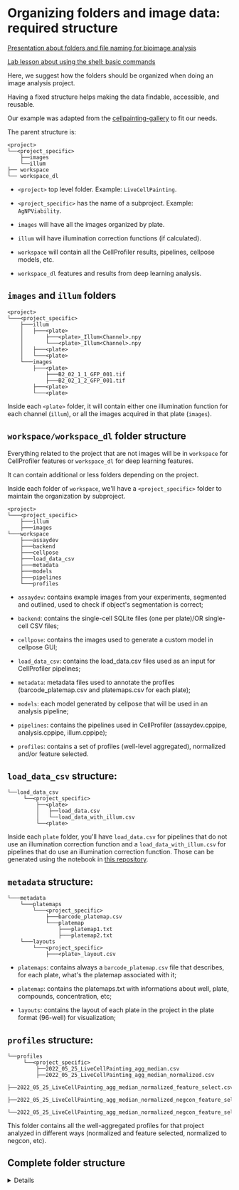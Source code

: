# Organizing folders and image data: required structure

[Presentation about folders and file naming for bioimage analysis](https://docs.google.com/presentation/d/1U1OQz5ppMqnlWmHkyhztXaZns_a0DsaE3rdpbcyqlcg/edit?usp=sharing)

[Lab lesson about using the shell: basic commands](https://docs.google.com/presentation/d/13bghJeGd_BZbdcN5-gjvJPltZleVo0M_lIHPWOtHWHI/edit?usp=sharing)

Here, we suggest how the folders should be organized when doing an image analysis project. 

Having a fixed structure helps making the data findable, accessible, and reusable. 

Our example was adapted from the [cellpainting-gallery](https://github.com/broadinstitute/cellpainting-gallery/blob/main/folder_structure.md) to fit our needs.

The parent structure is:

```
<project>
└──<project_specific>
    ├──images
    └──illum
├── workspace
└── workspace_dl
```
- `<project>` top level folder. Example: `LiveCellPainting`.

- `<project_specific>` has the name of a subproject. Example: `AgNPViability`. 

- `images` will have all the images organized by plate.

- `illum` will have illumination correction functions (if calculated).

- `workspace` will contain all the CellProfiler results, pipelines, cellpose models, etc.

- `workspace_dl` features and results from deep learning analysis. 

## `images` and `illum` folders

```
<project>
└───<project_specific>
    ├───illum
    │   ├───<plate>
    │       ├───<plate>_Illum<Channel>.npy
    │       └───<plate>_Illum<Channel>.npy
    │   ├───<plate>
    │   └───<plate>
    └───images
        ├───<plate>
            ├───B2_02_1_1_GFP_001.tif
            ├───B2_02_1_2_GFP_001.tif
        ├───<plate>
        └───<plate>
```

Inside each `<plate>` folder, it will contain either one illumination function for each channel (`illum`), or all the images acquired in that plate (`images`).

## `workspace/workspace_dl` folder structure

Everything related to the project that are not images will be in `workspace` for CellProfiler features or `workspace_dl` for deep learning features.

It can contain additional or less folders depending on the project.

Inside each folder of `workspace`, we'll have a `<project_specific>` folder to maintain the organization by subproject.

```
<project>
└───<project_specific>
    ├───illum
    ├───images
└───workspace
    ├───assaydev
    ├───backend
    ├───cellpose
    ├───load_data_csv
    ├───metadata
    ├───models
    ├───pipelines
    └───profiles
```

- `assaydev`: contains example images from your experiments, segmented and outlined, used to check if object's segmentation is correct;

- `backend`:  contains the single-cell SQLite files (one per plate)/OR single-cell CSV files;

- `cellpose`: contains the images used to generate a custom model in cellpose GUI;

- `load_data_csv`: contains the load_data.csv files used as an input for CellProfiler pipelines;

- `metadata`: metadata files used to annotate the profiles (barcode_platemap.csv and platemaps.csv for each plate);

- `models`: each model generated by cellpose that will be used in an analysis pipeline;

- `pipelines`: contains the pipelines used in CellProfiler (assaydev.cppipe, analysis.cppipe, illum.cppipe);

- `profiles`: contains a set of profiles (well-level aggregated), normalized and/or feature selected.

## `load_data_csv` structure:

```
└──load_data_csv
     └──<project_specific>
         ├──<plate>
         │   ├──load_data.csv
         │   └──load_data_with_illum.csv
         └──<plate>
```

Inside each `plate` folder, you'll have `load_data.csv` for pipelines that do not use an illumination correction function and a `load_data_with_illum.csv` for pipelines that do use an illumination correction function. Those can be generated using the notebook in [this repository](https://github.com/fefossa/LoadDataGenerator).


## `metadata` structure:

```
└───metadata
    └───platemaps
        └───<project_specific>
            ├───barcode_platemap.csv
            └───platemap
                ├───platemap1.txt
                ├───platemap2.txt
    └───layouts
        └───<project_specific>
            ├───<plate>_layout.csv
```
 - `platemaps`: contains always a `barcode_platemap.csv` file that describes, for each plate, what's the platemap associated with it;

 - `platemap`: contains the platemaps.txt with informations about well, plate, compounds, concentration, etc;

 - `layouts`: contains the layout of each plate in the project in the plate format (96-well) for visualization;


## `profiles` structure:

```
└──profiles
     └──<project_specific>
         ├──2022_05_25_LiveCellPainting_agg_median.csv
         ├──2022_05_25_LiveCellPainting_agg_median_normalized.csv
         ├──2022_05_25_LiveCellPainting_agg_median_normalized_feature_select.csv
         ├──2022_05_25_LiveCellPainting_agg_median_normalized_negcon_feature_select.csv
         └──2022_05_25_LiveCellPainting_agg_median_normalized_negcon_feature_select_pycombat.csv
```

This folder contains all the well-aggregated profiles for that project analyzed in different ways (normalized and feature selected, normalized to negcon, etc).

## Complete folder structure

<details>
<summary>Details</summary>
<br>

```
CellRecovery
└───2022_05_25_LiveCellPainting
    └───illum
    │   ├───220508_09856_Plate_1
    │       ├───<plate>_Illum<Channel>.npy
    │       └───<plate>_Illum<Channel>.npy
    │   ├───220510_89856_Plate_1
    │   └───220515_09853_Plate_1
    └───images
        ├───220508_09856_Plate_1
            ├───B2_02_1_1_GFP_001.tif
            ├───B2_02_1_2_GFP_001.tif
        ├───220510_89856_Plate_1
        └───220515_09853_Plate_1
└──workspace
    └───assaydev
        └───2022_05_25_LiveCellPainting
            └───montage_segmentation.png
    └───backend
        └───2022_05_25_LiveCellPainting
            └───220508_09856_Plate_1
                ├──2022_05_25_LiveCellPainting_single_cells.csv
                └──2022_05_25_LiveCellPainting_single_cells.sqlite
    └───cellpose
        └───2022_05_25_LiveCellPainting
            ├──train
                └───models
            └───test
    └──load_data_csv
        └──2022_05_25_LiveCellPainting
            ├──220508_09856_Plate_1
            │   ├──load_data.csv
            │   └──load_data_with_illum.csv
            └──220510_89856_Plate_1
    └───metadata
        ├───platemaps
            └───2022_05_25_LiveCellPainting
                ├───barcode_platemap.csv
                └───platemap
                    ├───platemap1.txt
                    ├───platemap2.txt
        └───layouts
            └───2022_05_25_LiveCellPainting
                ├──220508_09856_Plate_1_layout.csv
                └──220510_89856_Plate_1_layout.csv
    └───models
        └───2022_05_25_LiveCellPainting
            ├───cellpose_model_hoechst
    └───pipelines
        └───2022_05_25_LiveCellPainting
            ├───assaydev.cppipe
            ├───analysis.cppipe
            └───illum.cppipe
    └──profiles
        └──2022_05_25_LiveCellPainting
            ├──2022_05_25_LiveCellPainting_agg_median.csv
            ├──2022_05_25_LiveCellPainting_agg_median_normalized.csv
            ├──2022_05_25_LiveCellPainting_agg_median_normalized_feature_select.csv
            ├──2022_05_25_LiveCellPainting_agg_median_normalized_negcon_feature_select.csv
            └──2022_05_25_LiveCellPainting_agg_median_normalized_negcon_feature_select_pycombat.csv
```
</details>
